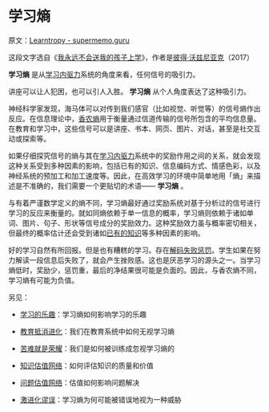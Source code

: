 # 学习熵

原文：[Learntropy - supermemo.guru](https://supermemo.guru/wiki/Learntropy)

这段文字选自《[我永远不会送我的孩子上学](https://supermemo.guru/wiki/Problem_of_Schooling)》，作者是[彼得·沃兹尼亚克](https://supermemo.guru/wiki/Piotr_Wozniak)（2017）

 **学习熵** 是从[学习内驱力](https://supermemo.guru/wiki/Learn_drive)系统的角度来看，任何信号的吸引力。

讲座可以让人犯困，也可以引人入胜。 **学习熵** 从个人角度表达了这种吸引力。

神经科学家发现，海马体可以对传到我们感官（比如视觉、听觉等）的信号熵作出反应。在信息理论中，[香农熵](https://en.wikipedia.org/wiki/Entropy_(information_theory))用于衡量通过信道传输的信号所包含的平均信息量。在教育和学习中，这些信号可以是讲座、书本、网页、图片、对话，甚至是社交互动或探索等。

如果仔细探究信号的熵与其在[学习内驱力](https://supermemo.guru/wiki/Learn_drive)系统中的奖励作用之间的关系，就会发现这种关系受到多种因素的影响，包括已有的知识、信息编码方式、情感色彩，以及神经系统的预加工和加工速度等。因此，在高效学习的环境中简单地用「熵」来描述是不准确的，我们需要一个更贴切的术语—— **学习熵** 。

与有着严谨数学定义的熵不同，学习熵最好通过奖励系统对基于分析过的信号进行学习的反应来衡量的。就如同熵依赖于单一信息的概率，学习熵则依赖于诸如单词、图片、句子、形状等信号成分的奖励效力。这种奖励效力虽与概率密切相关，但最终的概率估计还会受到诸如[已有的知识](https://supermemo.guru/wiki/Knowledge_valuation_network)等多种因素的影响。

好的学习自然有所回报。但是也有糟糕的学习。存在[解码失败惩罚](https://supermemo.guru/wiki/Decoding_failure_penalty)。学生如果在努力解读一段信息后失败了，就会产生挫败感。这也是厌恶学习的源头之一。当学习熵低时，奖励少，惩罚重，最后的净结果很可能是负面的。因此，与香农熵不同，学习熵有可能为负值。

另见：

- [学习的乐趣](https://supermemo.guru/wiki/Pleasure_of_learning)：学习熵如何影响学习的乐趣

- [教育抵消进化](https://supermemo.guru/wiki/Education_counteracts_evolution)：我们在教育系统中如何无视学习熵

- [苦难就是荣耀](https://supermemo.guru/wiki/The_grind_is_the_glory)：我们是如何被训练成忽视学习熵的

- [知识估值网络](https://supermemo.guru/wiki/Knowledge_valuation_network)：如何评估知识的质量和价值

- [问题估值网络](https://supermemo.guru/wiki/Problem_valuation_network)：估值如何影响问题解决

- [激进化谬误](https://supermemo.guru/wiki/Radicalization_myth)：学习熵为何可能被错误地视为一种威胁